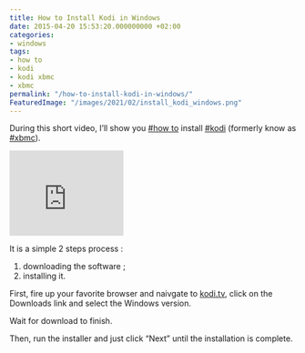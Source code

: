 ```yaml
---
title: How to Install Kodi in Windows
date: 2015-04-20 15:53:20.000000000 +02:00
categories:
- windows
tags:
- how to
- kodi
- kodi xbmc
- xbmc
permalink: "/how-to-install-kodi-in-windows/"
FeaturedImage: "/images/2021/02/install_kodi_windows.png"
---
```

During this short video, I’ll show you [#how to](https://www.masoopy.com/tag/how-to/) install [#kodi](https://www.masoopy.com/tag/kodi/) (formerly know as [#xbmc](https://www.masoopy.com/tag/xbmc/)).

<iframe allowfullscreen="" frameborder="0" height="150" src="https://www.youtube.com/embed/rcbHV9ErRzk?feature=oembed" width="200"></iframe>

It is a simple 2 steps process :

1. downloading the software ;
2. installing it.

First, fire up your favorite browser and naivgate to [kodi.tv](http://kodi.tv), click on the Downloads link and select the Windows version.

Wait for download to finish.

Then, run the installer and just click “Next” until the installation is complete.

